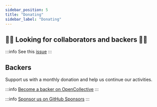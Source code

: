 ```yaml
---
sidebar_position: 5
title: "Donating"
sidebar_label: "Donating"
---
```


## 🚧🚧 Looking for collaborators and backers 🚧🚧

:::info
See this [issue](https://github.com/react-native-datetimepicker/datetimepicker/issues/313)
:::

## Backers

Support us with a monthly donation and help us continue our activities.

:::info
[Become a backer on OpenCollective](https://opencollective.com/react-native-datetimepicker)
:::

:::info
[Sponsor us on GitHub Sponsors](https://github.com/sponsors/react-native-datetimepicker)
:::
